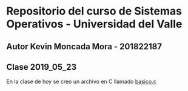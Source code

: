 # Repositorio del curso de Sistemas Operativos - Universidad del Valle
## Autor Kevin Moncada Mora - 201822187

## Clase 2019_05_23

En la clase de hoy se creo un archivo en C llamado [basico.c](basico.c)
